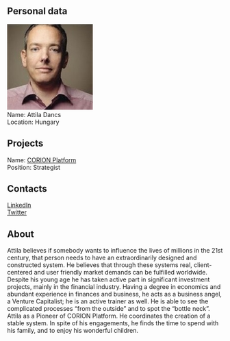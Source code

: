 ## Personal data
![attila dancs photo](photo/attila_dancs.jpg)  
Name:   Attila Dancs  
Location: Hungary  
## Projects 
Name: [CORION Platform](../projects/corion_platform.md)  
Position: Strategist   
## Contacts
[LinkedIn](https://www.linkedin.com/in/attila-dancs-03a00bb9/)    
[Twitter](https://twitter.com/Dancs_Attila)  
## About
Attila believes if somebody wants to influence the lives of millions in the 21st century, that person needs to have an extraordinarily designed and constructed system. He believes that through these systems real, client-centered and user friendly market demands can be fulfilled worldwide. Despite his young age he has taken active part in significant investment projects, mainly in the financial industry. Having a degree in economics and abundant experience in finances and business, he acts as a business angel, a Venture Capitalist; he is an active trainer as well. 
He is able to see the complicated processes “from the outside” and to spot the “bottle neck”.
Attila as a Pioneer of CORION Platform. He coordinates the creation of a stable system.
In spite of his engagements, he finds the time to spend with his family, and to enjoy his wonderful children.
